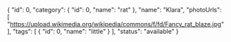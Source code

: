 {
"id": 0,
"category": {
"id": 0,
"name": "rat"
},
"name": "Klara",
"photoUrls": [
"https://upload.wikimedia.org/wikipedia/commons/f/fd/Fancy_rat_blaze.jpg"
],
"tags": [
{
"id": 0,
"name": "little"
}
],
"status": "available"
}